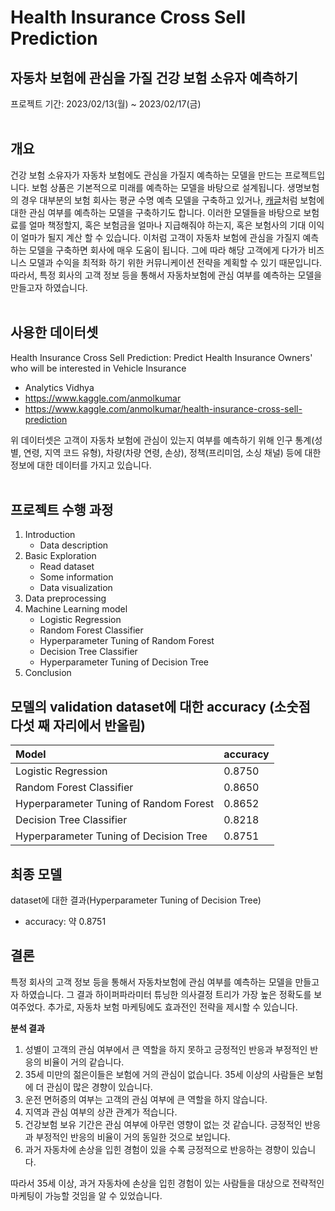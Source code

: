 # Health Insurance Cross Sell Prediction
## 자동차 보험에 관심을 가질 건강 보험 소유자 예측하기
프로젝트 기간: 2023/02/13(월) ~ 2023/02/17(금)  
<br/>
## 개요
건강 보험 소유자가 자동차 보험에도 관심을 가질지 예측하는 모델을 만드는 프로젝트입니다. 보험 상품은 기본적으로 미래를 예측하는 모델을 바탕으로 설계됩니다. 생명보험의 경우 대부분의 보험 회사는 평균 수명 예측 모델을 구축하고 있거나, [캐글](https://www.kaggle.com/anmolkumar/health-insurance-cross-sell-prediction)처럼 보험에 대한 관심 여부를 예측하는 모델을 구축하기도 합니다. 이러한 모델들을 바탕으로 보험료를 얼마 책정할지, 혹은 보험금을 얼마나 지급해줘야 하는지, 혹은 보험사의 기대 이익이 얼마가 될지 계산 할 수 있습니다. 이처럼 고객이 자동차 보험에 관심을 가질지 예측하는 모델을 구축하면 회사에 매우 도움이 됩니다. 그에 따라 해당 고객에게 다가가 비즈니스 모델과 수익을 최적화 하기 위한 커뮤니케이션 전략을 계획할 수 있기 때문입니다. 따라서, 특정 회사의 고객 정보 등을 통해서 자동차보험에 관심 여부를 예측하는 모델을 만들고자 하였습니다.  
<br/>
## 사용한 데이터셋
Health Insurance Cross Sell Prediction: Predict Health Insurance Owners' who will be interested in Vehicle Insurance  
- Analytics Vidhya  
- https://www.kaggle.com/anmolkumar
- https://www.kaggle.com/anmolkumar/health-insurance-cross-sell-prediction  

위 데이터셋은 고객이 자동차 보험에 관심이 있는지 여부를 예측하기 위해 인구 통계(성별, 연령, 지역 코드 유형), 차량(차량 연령, 손상), 정책(프리미엄, 소싱 채널) 등에 대한 정보에 대한 데이터를 가지고 있습니다.  
<br/>
## 프로젝트 수행 과정
1. Introduction
    - Data description
2. Basic Exploration  
    - Read dataset  
    - Some information  
    - Data visualization  
3. Data preprocessing  
4. Machine Learning model  
    - Logistic Regression  
    - Random Forest Classifier  
    - Hyperparameter Tuning of Random Forest  
    - Decision Tree Classifier  
    - Hyperparameter Tuning of Decision Tree  
5. Conclusion
## 모델의 validation dataset에 대한 accuracy (소숫점 다섯 째 자리에서 반올림)
| Model | accuracy |
|:----------------------------------------|:-------|
| Logistic Regression                     | 0.8750 |
| Random Forest Classifier                | 0.8650 |
| Hyperparameter Tuning of Random Forest  | 0.8652 |
| Decision Tree Classifier                | 0.8218 |
| Hyperparameter Tuning of Decision Tree  | 0.8751 |
## 최종 모델
dataset에 대한 결과(Hyperparameter Tuning of Decision Tree)
- accuracy: 약 0.8751
## 결론
특정 회사의 고객 정보 등을 통해서 자동차보험에 관심 여부를 예측하는 모델을 만들고자 하였습니다. 그 결과 하이퍼파라미터 튜닝한 의사결정 트리가 가장 높은 정확도를 보여주었다. 추가로, 자동차 보험 마케팅에도 효과전인 전략을 제시할 수 있습니다.  

**분석 결과**  
1. 성별이 고객의 관심 여부에서 큰 역할을 하지 못하고 긍정적인 반응과 부정적인 반응의 비율이 거의 같습니다.  
2. 35세 미만의 젊은이들은 보험에 거의 관심이 없습니다. 35세 이상의 사람들은 보험에 더 관심이 많은 경향이 있습니다.  
3. 운전 면허증의 여부는 고객의 관심 여부에 큰 역할을 하지 않습니다.  
4. 지역과 관심 여부의 상관 관계가 적습니다.  
5. 건강보험 보유 기간은 관심 여부에 아무런 영향이 없는 것 같습니다. 긍정적인 반응과 부정적인 반응의 비율이 거의 동일한 것으로 보입니다.  
6. 과거 자동차에 손상을 입힌 경험이 있을 수록 긍정적으로 반응하는 경향이 있습니다.  

따라서 35세 이상, 과거 자동차에 손상을 입힌 경험이 있는 사람들을 대상으로 전략적인 마케팅이 가능할 것임을 알 수 있었습니다.
